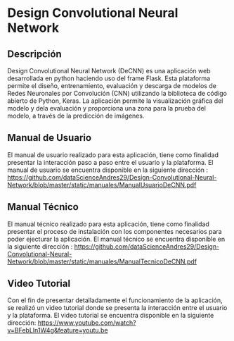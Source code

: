 # Design Convolutional Neural Network

## Descripción

Design Convolutional Neural Network (DeCNN) es una aplicación web desarrollada en python haciendo uso del frame Flask. Esta plataforma permite el diseño, entrenamiento, evaluación y descarga de modelos de Redes Neuronales por Convolución (CNN) utilizando la biblioteca de código abierto de Python, Keras. La aplicación permite la visualización gráfica del modelo y dela evaluación y proporciona una zona para la prueba del modelo, a través de la predicción de imágenes.


## Manual de Usuario

El manual de usuario realizado para esta aplicación, tiene como finalidad presentar la interacción paso a paso entre el usuario y la plataforma. El manual de usuario se encuentra disponible en la siguiente dirección : https://github.com/dataScienceAndres29/Design-Convolutional-Neural-Network/blob/master/static/manuales/ManualUsuarioDeCNN.pdf

## Manual Técnico

El manual técnico realizado para esta aplicación, tiene como finalidad presentar el proceso de instalación con los componentes necesarios para poder ejecturar la aplicación. El manual técnico se encuentra disponible en la siguiente dirección : https://github.com/dataScienceAndres29/Design-Convolutional-Neural-Network/blob/master/static/manuales/ManualTecnicoDeCNN.pdf

## Video Tutorial 
Con el fin de presentar detalladamente el funcionamiento de la aplicación, se realizó un video tutorial donde se presenta la interacción entre el usuario y la plataforma. El video tutorial se encuentra disponible en la siguiente dirección: https://www.youtube.com/watch?v=BFebLIn1W4g&feature=youtu.be
